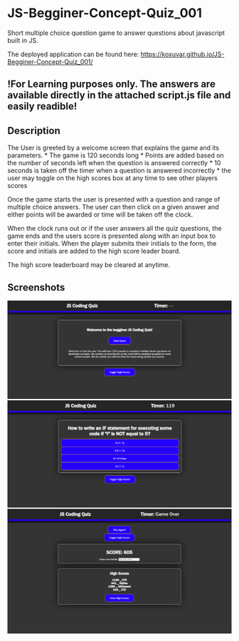 # JS-Begginer-Concept-Quiz_001
Short multiple choice question game to answer questions about javascript built in JS.

The deployed application can be found here: https://koxuvar.github.io/JS-Begginer-Concept-Quiz_001/

## !For Learning purposes only. The answers are available directly in the attached script.js file and easily readible!

## Description

The User is greeted by a welcome screen that explains the game and its parameters.
    * The game is 120 seconds long
    * Points are added based on the number of seconds left when the question is answered correctly
    * 10 seconds is taken off the timer when a question is answered incorrectly
    * the user may toggle on the high scores box at any time to see other players scores

Once the game starts the user is presented with a question and range of multiple choice answers. The user can then click on a given answer and either points will be awarded or time will be taken off the clock.

When the clock runs out or if the user answers all the quiz questions, the game ends and the users score is presented along with an input box to enter their initials. When the player submits their initials to the form, the score and initials are added to the high score leader board.

The high score leaderboard may be cleared at anytime.

## Screenshots

![Welcome Page Screenshot](./Assets/Images/Screenshot1.png)
![Game ScreenShot](./Assets/Images/Screenshot2.png)
![GameOver ScreenShot](./Assets/Images/Screenshot3.png)
